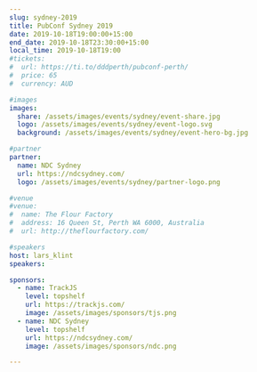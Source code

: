 ```yaml
---
slug: sydney-2019
title: PubConf Sydney 2019
date: 2019-10-18T19:00:00+15:00
end_date: 2019-10-18T23:30:00+15:00
local_time: 2019-10-18T19:00
#tickets:
#  url: https://ti.to/dddperth/pubconf-perth/
#  price: 65
#  currency: AUD

#images
images:
  share: /assets/images/events/sydney/event-share.jpg
  logo: /assets/images/events/sydney/event-logo.svg
  background: /assets/images/events/sydney/event-hero-bg.jpg

#partner
partner:
  name: NDC Sydney
  url: https://ndcsydney.com/
  logo: /assets/images/events/sydney/partner-logo.png

#venue
#venue:
#  name: The Flour Factory
#  address: 16 Queen St, Perth WA 6000, Australia
#  url: http://theflourfactory.com/

#speakers
host: lars_klint
speakers:

sponsors:
  - name: TrackJS
    level: topshelf
    url: https://trackjs.com/
    image: /assets/images/sponsors/tjs.png
  - name: NDC Sydney
    level: topshelf
    url: https://ndcsydney.com/
    image: /assets/images/sponsors/ndc.png

---
```

